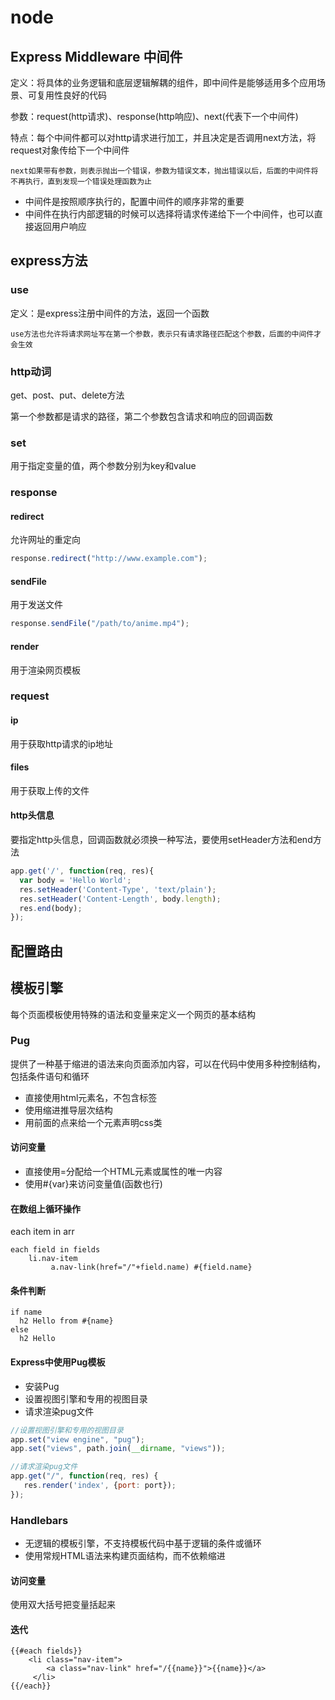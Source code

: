 # node

## Express Middleware 中间件
定义：将具体的业务逻辑和底层逻辑解耦的组件，即中间件是能够适用多个应用场景、可复用性良好的代码

参数：request(http请求)、response(http响应)、next(代表下一个中间件)

特点：每个中间件都可以对http请求进行加工，并且决定是否调用next方法，将request对象传给下一个中间件

    next如果带有参数，则表示抛出一个错误，参数为错误文本，抛出错误以后，后面的中间件将不再执行，直到发现一个错误处理函数为止

- 中间件是按照顺序执行的，配置中间件的顺序非常的重要
- 中间件在执行内部逻辑的时候可以选择将请求传递给下一个中间件，也可以直接返回用户响应

## express方法
### use
定义：是express注册中间件的方法，返回一个函数

    use方法也允许将请求网址写在第一个参数，表示只有请求路径匹配这个参数，后面的中间件才会生效

### http动词
get、post、put、delete方法

第一个参数都是请求的路径，第二个参数包含请求和响应的回调函数

### set
用于指定变量的值，两个参数分别为key和value

### response
#### redirect
允许网址的重定向
```javascript
response.redirect("http://www.example.com");
```

#### sendFile
用于发送文件
```javascript
response.sendFile("/path/to/anime.mp4");
```

#### render
用于渲染网页模板

### request
#### ip
用于获取http请求的ip地址

#### files
用于获取上传的文件

#### http头信息
要指定http头信息，回调函数就必须换一种写法，要使用setHeader方法和end方法
```javascript
app.get('/', function(req, res){
  var body = 'Hello World';
  res.setHeader('Content-Type', 'text/plain');
  res.setHeader('Content-Length', body.length);
  res.end(body);
});
```

## 配置路由

## 模板引擎
每个页面模板使用特殊的语法和变量来定义一个网页的基本结构

### Pug
提供了一种基于缩进的语法来向页面添加内容，可以在代码中使用多种控制结构，包括条件语句和循环

- 直接使用html元素名，不包含标签
- 使用缩进推导层次结构
- 用前面的点来给一个元素声明css类

#### 访问变量

- 直接使用=分配给一个HTML元素或属性的唯一内容
- 使用#{var}来访问变量值(函数也行)

#### 在数组上循环操作
each item in arr

```
each field in fields 
    li.nav-item  
         a.nav-link(href="/"+field.name) #{field.name}
```

#### 条件判断
```
if name
  h2 Hello from #{name}
else
  h2 Hello
```

#### Express中使用Pug模板

- 安装Pug
- 设置视图引擎和专用的视图目录
- 请求渲染pug文件

```javascript
//设置视图引擎和专用的视图目录
app.set("view engine", "pug");
app.set("views", path.join(__dirname, "views"));
```

```javascript
//请求渲染pug文件
app.get("/", function(req, res) {
   res.render('index', {port: port});
});
```

### Handlebars

- 无逻辑的模板引擎，不支持模板代码中基于逻辑的条件或循环
- 使用常规HTML语法来构建页面结构，而不依赖缩进

#### 访问变量
使用双大括号把变量括起来

#### 迭代
```
{{#each fields}}
    <li class="nav-item">
        <a class="nav-link" href="/{{name}}">{{name}}</a>
     </li>
{{/each}}
```